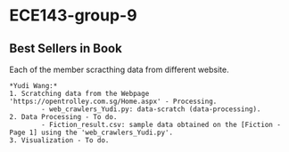 # ECE143-group-9
## Best Sellers in Book

Each of the member scracthing data from different website. 

	*Yudi Wang:*
  	1. Scratching data from the Webpage 'https://opentrolley.com.sg/Home.aspx' - Processing. 
    		- web_crawlers_Yudi.py: data-scratch (data-processing). 
  	2. Data Processing - To do.  
    		- Fiction_result.csv: sample data obtained on the [Fiction - Page 1] using the 'web_crawlers_Yudi.py'. 
  	3. Visualization - To do. 
